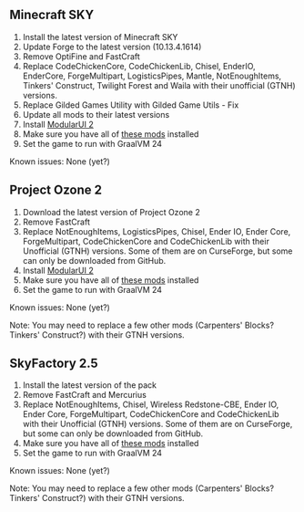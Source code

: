 ## Minecraft SKY

1. Install the latest version of Minecraft SKY
2. Update Forge to the latest version (10.13.4.1614)
3. Remove OptiFine and FastCraft
4. Replace CodeChickenCore, CodeChickenLib, Chisel, EnderIO, EnderCore, ForgeMultipart, LogisticsPipes, Mantle, NotEnoughItems, Tinkers' Construct, Twilight Forest and Waila with their unofficial (GTNH) versions.
5. Replace Gilded Games Utility with Gilded Game Utils - Fix
6. Update all mods to their latest versions
7. Install [ModularUI 2](https://github.com/GTNewHorizons/ModularUI)
8. Make sure you have all of [these mods](https://github.com/Radk6/MC-Optimization-Guide/blob/main/mods-n-stuff/1.7.10.md) installed
9. Set the game to run with GraalVM 24

Known issues: None (yet?)

## Project Ozone 2

1. Download the latest version of Project Ozone 2
2. Remove FastCraft
3. Replace NotEnoughItems, LogisticsPipes, Chisel, Ender IO, Ender Core, ForgeMultipart, CodeChickenCore and CodeChickenLib with their Unofficial (GTNH) versions. Some of them are on CurseForge, but some can only be downloaded from GitHub.
4. Install [ModularUI 2](https://github.com/GTNewHorizons/ModularUI)
5. Make sure you have all of [these mods](https://github.com/Radk6/MC-Optimization-Guide/blob/main/mods-n-stuff/1.7.10.md) installed
6. Set the game to run with GraalVM 24

Known issues: None (yet?)

Note: You may need to replace a few other mods (Carpenters' Blocks? Tinkers' Construct?) with their GTNH versions.

## SkyFactory 2.5

1. Install the latest version of the pack
2. Remove FastCraft and Mercurius
3. Replace NotEnoughItems, Chisel, Wireless Redstone-CBE, Ender IO, Ender Core, ForgeMultipart, CodeChickenCore and CodeChickenLib with their Unofficial (GTNH) versions. Some of them are on CurseForge, but some can only be downloaded from GitHub.
4. Make sure you have all of [these mods](https://github.com/Radk6/MC-Optimization-Guide/blob/main/mods-n-stuff/1.7.10.md) installed
5. Set the game to run with GraalVM 24

Known issues: None (yet?)

Note: You may need to replace a few other mods (Carpenters' Blocks? Tinkers' Construct?) with their GTNH versions.
